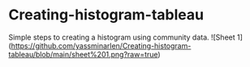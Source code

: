 # Creating-histogram-tableau
Simple steps to creating a histogram using community data. 
![Sheet 1] (https://github.com/yassminarlen/Creating-histogram-tableau/blob/main/sheet%201.png?raw=true)
